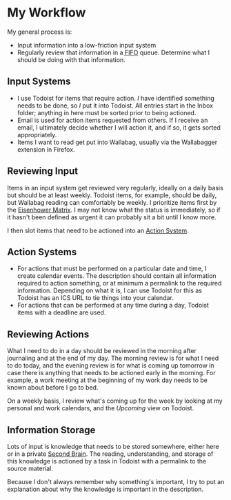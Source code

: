 # My Workflow

My general process is:

- Input information into a low-friction input system
- Regularly review that information in a <abbr title="First In, First
  Out">FIFO</abbr> queue. Determine what I should be doing with that
  information.

## Input Systems

- I use Todoist for items that require action. _I_ have identified something
  needs to be done, so _I_ put it into Todoist. All entries start in the Inbox
  folder; anything in here must be sorted prior to being actioned.
- Email is used for action items requested from others. If I receive an email, I
  ultimately decide whether I will action it, and if so, it gets sorted
  appropriately.
- Items I want to read get put into Wallabag, usually via the Wallabagger
  extension in Firefox.

## Reviewing Input

Items in an input system get reviewed very regularly, ideally on a daily basis
but should be at least weekly. Todoist items, for example, should be daily, but
Wallabag reading can comfortably be weekly. I prioritize items first by the
[Eisenhower Matrix](productivity/eisenhower-matrix.md). I may not know what the
status is immediately, so if it hasn't been defined as urgent it can probably
sit a bit until I know more.

I then slot items that need to be actioned into an [Action
System](#action-systems).

## Action Systems

- For actions that must be performed on a particular date and time, I create
  calendar events. The description should contain all information required to
  action something, or at minimum a permalink to the required information.
  Depending on what it is, I can use Todoist for this as Todoist has an ICS URL
  to tie things into your calendar.
- For actions that can be performed at any time during a day, Todoist items with
  a deadline are used. 

## Reviewing Actions

What I need to do in a day should be reviewed in the morning after journaling
and at the end of my day. The morning review is for what I need to do today, and
the evening review is for what is coming up tomorrow in case there is anything
that needs to be actioned early in the morning. For example, a work meeting at
the beginning of my work day needs to be known about before I go to bed.

On a weekly basis, I review what's coming up for the week by looking at my
personal and work calendars, and the _Upcoming_ view on Todoist.

## Information Storage

Lots of input is knowledge that needs to be stored somewhere, either here or in
a private [Second Brain](writing/second-brain.md). The reading, understanding,
and storage of this knowledge is actioned by a task in Todoist with a permalink
to the source material.

Because I don't always remember why something's important, I try to put an
explanation about why the knowledge is important in the description.
